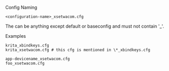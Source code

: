 Config Naming

    <configuration-name>_xsetwacom.cfg

The <configuration-name> can be anything except default or baseconfig and must not contain '_'.

Examples

    krita_xbindkeys.cfg
    krita_xsetwacom.cfg # this cfg is mentioned in \*_xbindkeys.cfg
    
    app-devicename_xsetwacom.cfg
    foo_xsetwacom.cfg
